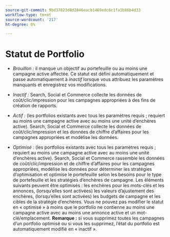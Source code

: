 ```yaml
---
source-git-commit: 9bd37823d8d2846eacb1469edc6c1fa1b86b4d33
workflow-type: tm+mt
source-wordcount: '217'
ht-degree: 0%

---
```

# Statut de Portfolio

<!-- used in multiple procedures -->

* *Brouillon :* il manque un objectif au portefeuille ou au moins une campagne active affectée. Ce statut est défini automatiquement et passe automatiquement à *inactif* lorsque vous attribuez les paramètres manquants et enregistrez vos modifications.

* *Inactif :* Search, Social et Commerce collecte les données de coût/clic/impression pour les campagnes appropriées à des fins de création de rapports.

* *Actif :* (les portfolios existants avec tous les paramètres requis ; requiert au moins une campagne active avec au moins une unité d’enchères active). Search, Social et Commerce collecte les données de coût/clic/impression et les données de chiffre d’affaires pour les campagnes appropriées et modélise les données.

* *Optimisé :* (les portfolios existants avec tous les paramètres requis ; requiert au moins une campagne active avec au moins une unité d’enchères active). Search, Social et Commerce rassemble les données de coût/clic/impression et de chiffre d’affaires pour les campagnes appropriées, modélise les données pour déterminer les stratégies d’optimisation et optimise le portefeuille selon les besoins pour le type de portefeuille et les stratégies d’enchères de campagne. Les éléments suivants peuvent être optimisés : les enchères pour les mots-clés et les annonces, (lorsqu’elles sont activées) les valeurs d’ajustement des enchères, (lorsqu’elles sont activées) les budgets de campagne et les cibles de la stratégie d’enchères. Vous ne pouvez pas modifier le statut en « optimisé » à moins que le portfolio ne contienne au moins une campagne active avec au moins une annonce active et un mot-clé/emplacement. **Remarque :** si vous supprimez toutes les campagnes d’un portfolio optimisé ou si vous les supprimez, l’état du portfolio est automatiquement modifié en « inactif ».
